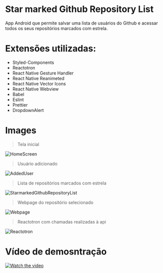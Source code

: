 # Star marked Github Repository List
App Android que permite salvar uma lista de usuários do Github e acessar todos os seus repositórios marcados com estrela.

# Extensões utilizadas:
- Styled-Components
- Reactotron
- React Native Gesture Handler
- React Native Reanimeted
- React Native Vector Icons
- React Native Webview
- Babel
- Eslint
- Prettier
- DropdownAlert

# Images

> Tela inicial

![HomeScreen](https://user-images.githubusercontent.com/15129047/66474644-15844880-ea68-11e9-85f2-0ecf6608d638.png)

> Usuário adicionado

![AddedUser](https://user-images.githubusercontent.com/15129047/66474645-161cdf00-ea68-11e9-9ad0-ba49ad5d2c5f.png)

> Lista de repositórios marcados com estrela

![StarmarkedGithubRepositoryList](https://user-images.githubusercontent.com/15129047/66474646-161cdf00-ea68-11e9-8ba0-5b7738af0b61.png)

> Webpage do repositório selecionado

![Webpage](https://user-images.githubusercontent.com/15129047/66474647-161cdf00-ea68-11e9-8ac3-946f813b4262.png)

> Reactotron com chamadas realizadas à api

![Reactotron](https://user-images.githubusercontent.com/15129047/66474648-161cdf00-ea68-11e9-9990-2382ed20f283.png)

# Vídeo de demosntração

[![Watch the video](https://user-images.githubusercontent.com/15129047/66520105-ecdb6d80-eabe-11e9-9f6f-472be13b7082.png)](https://vimeo.com/user59146911/review/365381099/78dac2c50c)
